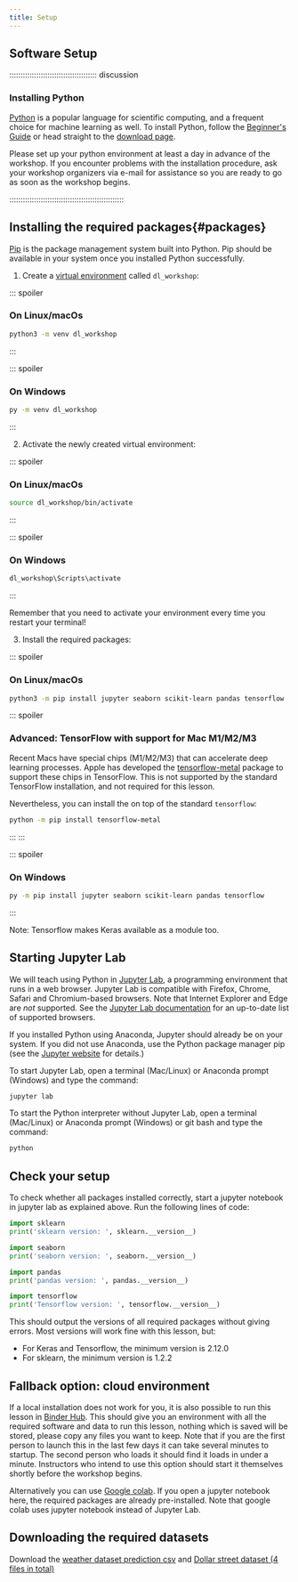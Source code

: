 ```yaml
---
title: Setup
---
```

## Software Setup

::::::::::::::::::::::::::::::::::::::: discussion

### Installing Python

[Python][python] is a popular language for scientific computing, and a frequent choice
for machine learning as well.
To install Python, follow the [Beginner's Guide](https://wiki.python.org/moin/BeginnersGuide/Download) or head straight to the [download page](https://www.python.org/downloads/).

Please set up your python environment at least a day in advance of the workshop.
If you encounter problems with the installation procedure, ask your workshop organizers via e-mail for assistance so
you are ready to go as soon as the workshop begins.

:::::::::::::::::::::::::::::::::::::::::::::::::::

## Installing the required packages{#packages}

[Pip](https://pip.pypa.io/en/stable/) is the package management system built into Python.
Pip should be available in your system once you installed Python successfully.

1. Create a [virtual environment](https://packaging.python.org/en/latest/guides/installing-using-pip-and-virtual-environments/#create-and-use-virtual-environments) called `dl_workshop`:

::: spoiler

### On Linux/macOs

```bash
python3 -m venv dl_workshop
```

:::

::: spoiler

### On Windows

```bash
py -m venv dl_workshop
```

:::

2. Activate the newly created virtual environment:

::: spoiler

### On Linux/macOs

```bash
source dl_workshop/bin/activate
```

:::

::: spoiler

### On Windows

```bash
dl_workshop\Scripts\activate
```

:::

Remember that you need to activate your environment every time you restart your terminal!

3. Install the required packages:

::: spoiler

### On Linux/macOs

```bash
python3 -m pip install jupyter seaborn scikit-learn pandas tensorflow
```

::: spoiler

### Advanced: TensorFlow with support for Mac M1/M2/M3

Recent Macs have special chips (M1/M2/M3) that can accelerate deep learning processes.
Apple has developed the [tensorflow-metal](https://developer.apple.com/metal/tensorflow-plugin/) package to support these chips in TensorFlow.
This is not supported by the standard TensorFlow installation, and not required for this lesson.

Nevertheless, you can install the on top of the standard `tensorflow`:

```bash
python -m pip install tensorflow-metal
```

:::
:::

::: spoiler

### On Windows

```bash
py -m pip install jupyter seaborn scikit-learn pandas tensorflow
```

:::

Note: Tensorflow makes Keras available as a module too.

## Starting Jupyter Lab

We will teach using Python in [Jupyter Lab][jupyter], a programming environment that runs in a web browser.
Jupyter Lab is compatible with Firefox, Chrome, Safari and Chromium-based browsers.
Note that Internet Explorer and Edge are *not* supported.
See the [Jupyter Lab documentation](https://jupyterlab.readthedocs.io/en/latest/getting_started/accessibility.html#compatibility-with-browsers-and-assistive-technology) for an up-to-date list of supported browsers.

If you installed Python using Anaconda, Jupyter should already be on your system. If
you did not use Anaconda, use the Python package manager pip
(see the [Jupyter website][jupyter-install] for details.)

To start Jupyter Lab, open a terminal (Mac/Linux) or Anaconda prompt (Windows) and type the command:

```bash
jupyter lab
```

To start the Python interpreter without Jupyter Lab, open a terminal (Mac/Linux) or Anaconda prompt (Windows)
or git bash and type the command:

```bash
python
```

## Check your setup
To check whether all packages installed correctly, start a jupyter notebook in jupyter lab as
explained above. Run the following lines of code:
```python
import sklearn
print('sklearn version: ', sklearn.__version__)

import seaborn
print('seaborn version: ', seaborn.__version__)

import pandas
print('pandas version: ', pandas.__version__)

import tensorflow
print('Tensorflow version: ', tensorflow.__version__)
```

This should output the versions of all required packages without giving errors.
Most versions will work fine with this lesson, but:
- For Keras and Tensorflow, the minimum version is 2.12.0
- For sklearn, the minimum version is 1.2.2

## Fallback option: cloud environment
If a local installation does not work for you, it is also possible to run this lesson in [Binder Hub](https://mybinder.org/v2/gh/carpentries-incubator/deep-learning-intro/scaffolds). This should give you an environment with all the required software and data to run this lesson, nothing which is saved will be stored, please copy any files you want to keep. Note that if you are the first person to launch this in the last few days it can take several minutes to startup. The second person who loads it should find it loads in under a minute. Instructors who intend to use this option should start it themselves shortly before the workshop begins.

Alternatively you can use [Google colab](https://colab.research.google.com/). If you open a jupyter notebook here, the required packages are already pre-installed. Note that google colab uses jupyter notebook instead of Jupyter Lab.

## Downloading the required datasets

Download the [weather dataset prediction csv][weatherdata] and [Dollar street dataset (4 files in total)][dollar-street]

[dollar-street]: https://zenodo.org/api/records/10970014/files-archive
[jupyter]: http://jupyter.org/
[jupyter-install]: http://jupyter.readthedocs.io/en/latest/install.html#optional-for-experienced-python-developers-installing-jupyter-with-pip
[python]: https://python.org
[weatherdata]: https://zenodo.org/record/5071376/files/weather_prediction_dataset_light.csv?download=1
